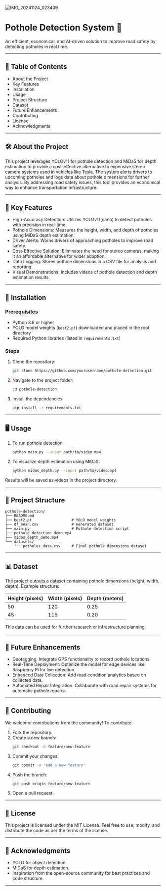 ![IMG_20241124_023409](https://github.com/user-attachments/assets/8a9b65f6-20f2-44f2-8ed0-06c2d07e6eb3)
# Pothole Detection System 🚧

An efficient, economical, and AI-driven solution to improve road safety by detecting potholes in real time.

---

## 📜 Table of Contents

- About the Project
- Key Features
- Installation
- Usage
- Project Structure
- Dataset
- Future Enhancements
- Contributing
- License
- Acknowledgments

---

## 🛠 About the Project

This project leverages YOLOv11 for pothole detection and MiDaS for depth estimation to provide a cost-effective 
alternative to expensive stereo camera systems used in vehicles like Tesla. The system alerts drivers to upcoming 
potholes and logs data about pothole dimensions for further analysis. By addressing road safety issues, this tool 
provides an economical way to enhance transportation infrastructure.

---

## 🌟 Key Features

- High-Accuracy Detection: Utilizes YOLOv11(nano) to detect potholes with precision in real-time.
- Pothole Dimensions: Measures the height, width, and depth of potholes using MiDaS depth estimation.
- Driver Alerts: Warns drivers of approaching potholes to improve road safety.
- Cost-Effective Solution: Eliminates the need for stereo cameras, making it an affordable alternative for wider adoption.
- Data Logging: Stores pothole dimensions in a CSV file for analysis and reporting.
- Visual Demonstrations: Includes videos of pothole detection and depth estimation results.

---

## 🚀 Installation

### Prerequisites
- Python 3.8 or higher
- YOLO model weights (`best2.pt`) downloaded and placed in the root directory
- Required Python libraries (listed in `requirements.txt`)

### Steps
1. Clone the repository:
   ```bash
   git clone https://github.com/yourusername/pothole-detection.git
   ```
2. Navigate to the project folder:
   ```bash
   cd pothole-detection
   ```
3. Install the dependencies:
   ```bash
   pip install -r requirements.txt
   ```

---

## 🖥 Usage

1. To run pothole detection:
   ```bash
   python main.py --input path/to/video.mp4
   ```
2. To visualize depth estimation using MiDaS:
   ```bash
   python midas_depth.py --input path/to/video.mp4
   ```

Results will be saved as videos in the project directory.

---

## 📂 Project Structure

```
pothole-detection/
├── README.md
├── best2.pt                  # YOLO model weights
├── df_mean.csv               # Generated dataset
├── main.py                   # Pothole detection script
├── pothole_detection_demo.mp4
├── midas_depth_demo.mp4
└── datasets/
    └── potholes_data.csv     # Final pothole dimensions dataset
```

---

## 📊 Dataset

The project outputs a dataset containing pothole dimensions (height, width, depth). Example structure:

| Height (pixels) | Width (pixels) | Depth (meters) |
|-----------------|----------------|----------------|
| 50              | 120            | 0.25           |
| 45              | 115            | 0.20           |

This data can be used for further research or infrastructure planning.

---

## 🔮 Future Enhancements

- Geotagging: Integrate GPS functionality to record pothole locations.
- Real-Time Deployment: Optimize the model for edge devices like Raspberry Pi for live detection.
- Enhanced Data Collection: Add road condition analytics based on collected data.
- Automated Repair Integration: Collaborate with road repair systems for automatic pothole repairs.

---

## 🤝 Contributing

We welcome contributions from the community! To contribute:

1. Fork the repository.
2. Create a new branch:
   ```bash
   git checkout -b feature/new-feature
   ```
3. Commit your changes:
   ```bash
   git commit -m "Add a new feature"
   ```
4. Push the branch:
   ```bash
   git push origin feature/new-feature
   ```
5. Open a pull request.

---

## 📜 License

This project is licensed under the MIT License. Feel free to use, modify, and distribute the code as per the terms of the license.

---

## 🙌 Acknowledgments

- YOLO for object detection.
- MiDaS for depth estimation.
- Inspiration from the open-source community for best practices and code structure.

---
